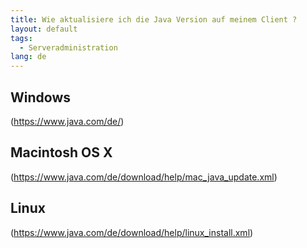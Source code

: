 ```yaml
---
title: Wie aktualisiere ich die Java Version auf meinem Client ?
layout: default
tags:
  - Serveradministration
lang: de
---
```


## Windows

(https://www.java.com/de/)

## Macintosh OS X

(https://www.java.com/de/download/help/mac_java_update.xml)

## Linux

(https://www.java.com/de/download/help/linux_install.xml)
